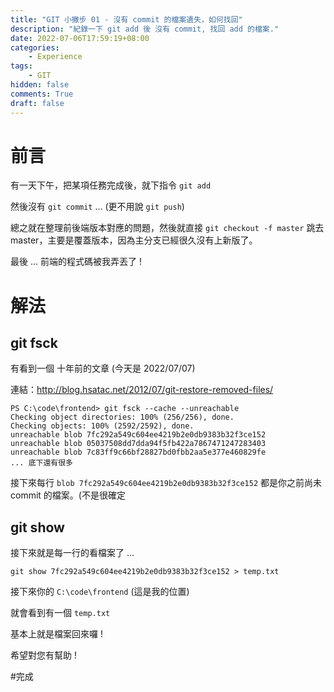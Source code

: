 ```yaml
---
title: "GIT 小撇步 01 - 沒有 commit 的檔案遺失，如何找回"
description: "紀錄一下 git add 後 沒有 commit, 找回 add 的檔案."
date: 2022-07-06T17:59:19+08:00
categories:
    - Experience
tags:
    - GIT
hidden: false
comments: True
draft: false
---
```



# 前言

有一天下午，把某項任務完成後，就下指令 ```git add``` 

然後沒有 ```git commit``` ... (更不用說 ```git push```)

總之就在整理前後端版本對應的問題，然後就直接 ``` git checkout -f master ``` 跳去 master，主要是覆蓋版本，因為主分支已經很久沒有上新版了。

最後 ... 前端的程式碼被我弄丟了 !

# 解法

## git fsck

有看到一個 十年前的文章 (今天是 2022/07/07)

連結：http://blog.hsatac.net/2012/07/git-restore-removed-files/

```
PS C:\code\frontend> git fsck --cache --unreachable
Checking object directories: 100% (256/256), done.
Checking objects: 100% (2592/2592), done.
unreachable blob 7fc292a549c604ee4219b2e0db9383b32f3ce152
unreachable blob 05037508dd7dda94f5fb422a7867471247283403
unreachable blob 7c83ff9c66bf28827bd0fbb2aa5e377e460829fe
... 底下還有很多
```

接下來每行  ``` blob 7fc292a549c604ee4219b2e0db9383b32f3ce152 ``` 都是你之前尚未 commit 的檔案。(不是很確定

## git show 

接下來就是每一行的看檔案了 ...

```
git show 7fc292a549c604ee4219b2e0db9383b32f3ce152 > temp.txt
```

接下來你的 ``` C:\code\frontend ``` (這是我的位置)

就會看到有一個 ``` temp.txt ```

基本上就是檔案回來囉 ! 

希望對您有幫助 !

#完成